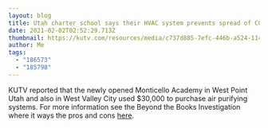 ```yaml
---
layout: blog
title: Utah charter school says their HVAC system prevents spread of COVID-19
date: 2021-02-02T02:52:29.713Z
thumbnail: https://kutv.com/resources/media/c737d885-7efc-446b-a524-11468871c931-medium16x9_10PBTBHVAC.transfer_frame_1536.png?1612240570105
author: Me
tags:
  - "186573"
  - "185798"
---
```

KUTV reported that the newly opened Monticello Academy in West Point Utah and also in West Valley City used $30,000 to purchase air purifying systems. For more information see the Beyond the Books Investigation where it ways the pros and cons [here](https://kutv.com/news/beyond-the-books/utah-charter-school-says-their-hvac-system-prevents-spread-of-covid-19).